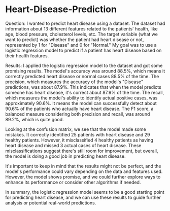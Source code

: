 # Heart-Disease-Prediction

Question:
I wanted to predict heart disease using a dataset. The dataset had information about 13 different features related to the patients' health, like age, blood pressure, cholesterol levels, etc. The target variable (what we want to predict) was whether the patient had heart disease or not, represented by 1 for "Disease" and 0 for "Normal." My goal was to use a logistic regression model to predict if a patient has heart disease based on their health features.

Results:
I applied the logistic regression model to the dataset and got some promising results. The model's accuracy was around 88.5%, which means it correctly predicted heart disease or normal cases 88.5% of the time. The precision, which measures the accuracy of the model's "Disease" predictions, was about 87.9%. This indicates that when the model predicts someone has heart disease, it's correct about 87.9% of the time. The recall, which measures the model's ability to identify actual positive cases, was approximately 90.6%. It means the model can successfully detect about 90.6% of the patients who actually have heart disease. The F1 score, a balanced measure considering both precision and recall, was around 89.2%, which is quite good.

Looking at the confusion matrix, we see that the model made some mistakes. It correctly identified 25 patients with heart disease and 29 healthy patients. However, it misclassified 4 healthy patients as having heart disease and missed 3 actual cases of heart disease. These misclassifications suggest there's still room for improvement, but overall, the model is doing a good job in predicting heart disease.

It's important to keep in mind that the results might not be perfect, and the model's performance could vary depending on the data and features used. However, the model shows promise, and we could further explore ways to enhance its performance or consider other algorithms if needed.

In summary, the logistic regression model seems to be a good starting point for predicting heart disease, and we can use these results to guide further analysis or potential real-world predictions.
